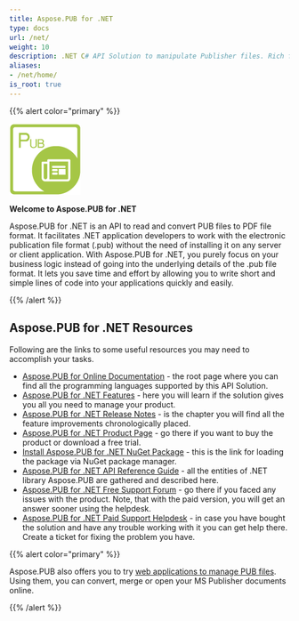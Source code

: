 ```yaml
---
title: Aspose.PUB for .NET
type: docs
url: /net/
weight: 10
description: .NET C# API Solution to manipulate Publisher files. Rich functionality provided by Aspose.PUB Manipulation and Management API.
aliases:
- /net/home/
is_root: true
---
```


{{% alert color="primary" %}}

![Aspose.PUB for .NET logo](../aspose_pub-for-net-128.png)

**Welcome to Aspose.PUB for .NET**

Aspose.PUB for .NET is an API to read and convert PUB files to PDF file format. It facilitates .NET application developers to work with the electronic publication file format (.pub) without the need of installing it on any server or client application. With Aspose.PUB for .NET, you purely focus on your business logic instead of going into the underlying details of the .pub file format. It lets you save time and effort by allowing you to write short and simple lines of code into your applications quickly and easily.

{{% /alert %}}
## **Aspose.PUB for .NET Resources**
Following are the links to some useful resources you may need to accomplish your tasks.

- [Aspose.PUB for Online Documentation](/pub/) - the root page where you can find all the programming languages supported by this API Solution.
- [Aspose.PUB for .NET Features](/pub/net/features/) - here you will learn if the solution gives you all you need to manage your product. 
- [Aspose.PUB for .NET Release Notes](/pub/net/release-notes/) - is the chapter you will find all the feature improvements chronologically placed.
- [Aspose.PUB for .NET Product Page](https://products.aspose.com/pub/net) - go there if you want to buy the product or download a free trial.
- [Install Aspose.PUB for .NET NuGet Package](https://www.nuget.org/packages/Aspose.PUB/) - this is the link for loading the package via NuGet package manager.
- [Aspose.PUB for .NET API Reference Guide](https://reference.aspose.com/pub/net/) - all the entities of .NET library Aspose.PUB are gathered and described here.
- [Aspose.PUB for .NET Free Support Forum](https://forum.aspose.com/c/pub) - go there if you faced any issues with the product. Note, that with the paid version, you will get an answer sooner using the helpdesk.
- [Aspose.PUB for .NET Paid Support Helpdesk](https://helpdesk.aspose.com/) - in case you have bought the solution and have any trouble working with it you can get help there. Create a ticket for fixing the problem you have.


{{% alert color="primary" %}} 

Aspose.PUB also offers you to try [web applications to manage PUB files](https://products.aspose.app/pub/applications). Using them, you can convert, merge or open your MS Publisher documents online.

{{% /alert %}} 